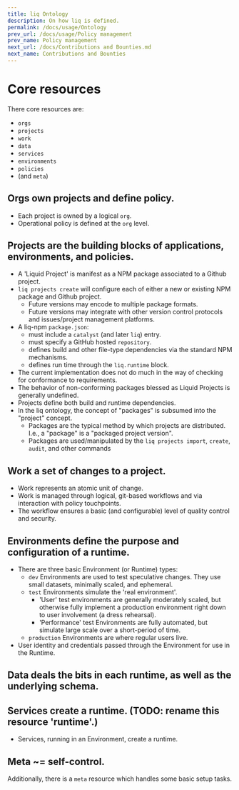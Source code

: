 ```yaml
---
title: liq Ontology
description: On how liq is defined.
permalink: /docs/usage/Ontology
prev_url: /docs/usage/Policy management
prev_name: Policy management
next_url: /docs/Contributions and Bounties.md
next_name: Contributions and Bounties
---
```


# Core resources

There core resources are:

* `orgs`
* `projects`
* `work`
* `data`
* `services`
* `environments`
* `policies`
* (and `meta`)

## Orgs own projects and define policy.

* Each project is owned by a logical `org`.
* Operational policy is defined at the `org` level.

## Projects are the building blocks of applications, environments, and policies.

* A 'Liquid Project' is manifest as a NPM package associated to a Github project.
* `liq projects create` will configure each of either a new or existing NPM package and Github project.
  * Future versions may encode to multiple package formats.
  * Future versions may integrate with other version control protocols and issues/project management platforms.
* A liq-npm `package.json`:
  * must include a `catalyst` (and later `liq`) entry.
  * must specify a GitHub hosted `repository`.
  * defines build and other file-type dependencies via the standard NPM mechanisms.
  * defines run time through the `liq.runtime` block.
* The current implementation does not do much in the way of checking for conformance to requirements.
* The behavior of non-conforming packages blessed as Liquid Projects is generally undefined.
* Projects define both build and runtime dependencies.
* In the liq ontology, the concept of "packages" is subsumed into the "project" concept.
  * Packages are the typical method by which projects are distributed. I.e., a "package" is a "packaged project version".
  * Packages are used/manipulated by the `liq projects import`, `create`, `audit`, and other commands

## Work a set of changes to a project.

* Work represents an atomic unit of change.
* Work is managed through logical, git-based workflows and via interaction with policy touchpoints.
* The workflow ensures a basic (and configurable) level of quality control and security.

## Environments define the purpose and configuration of a runtime.

* There are three basic Environment (or Runtime) types:
  * `dev` Environments are used to test speculative changes. They use small datasets, minimally scaled, and ephemeral.
  * `test` Environments simulate the 'real environment'.
     * 'User' test environments are generally moderately scaled, but otherwise fully implement a production environment right down to user involvement (a dress rehearsal).
     * 'Performance' test Environments are fully automated, but simulate large scale over a short-period of time.
  * `production` Environments are where regular users live.
* User identity and credentials passed through the Environment for use in the Runtime.

## Data deals the bits in each runtime, as well as the underlying schema.

## Services create a runtime. (TODO: rename this resource 'runtime'.)

* Services, running in an Environment, create a runtime.

## Meta ~= self-control.

Additionally, there is a `meta` resource which handles some basic setup tasks.
